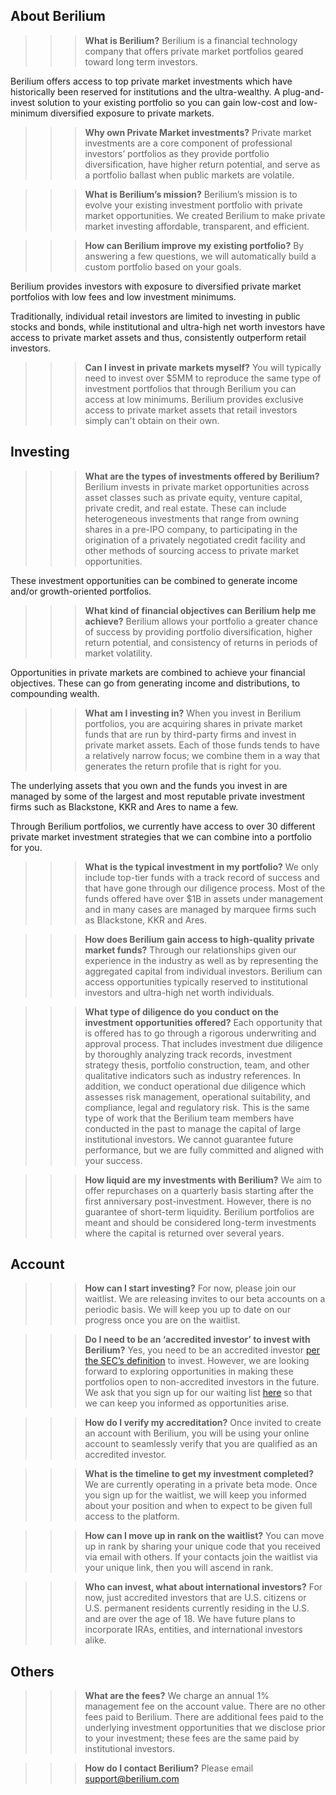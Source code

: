 ## About Berilium

>>> **What is Berilium?**
Berilium is a financial technology company that offers private market portfolios geared toward long term investors.

Berilium offers access to top private market investments which have historically been reserved for institutions and the ultra-wealthy. A plug-and-invest solution to your existing portfolio so you can gain low-cost and low-minimum diversified exposure to private markets.
>>>

>>> **Why own Private Market investments?**
Private market investments are a core component of professional investors’ portfolios as they provide portfolio diversification, have higher return potential, and serve as a portfolio ballast when public markets are volatile.
>>>

>>> **What is Berilium’s mission?**
Berilium’s mission is to evolve your existing investment portfolio with private market opportunities. We created Berilium to make private market investing affordable, transparent, and efficient.
>>>

>>> **How can Berilium improve my existing portfolio?**
By answering a few questions, we will automatically build a custom portfolio based on your goals.

Berilium provides investors with exposure to diversified private market portfolios with low fees and low investment minimums.

Traditionally, individual retail investors are limited to investing in public stocks and bonds, while institutional and ultra-high net worth investors have access to private market assets and thus, consistently outperform retail investors.
>>>

>>> **Can I invest in private markets myself?**
You will typically need to invest over $5MM to reproduce the same type of investment portfolios that through Berilium you can access at low minimums. Berilium provides exclusive access to private market assets that retail investors simply can't obtain on their own.
>>>

## Investing

>>>**What are the types of investments offered by Berilium?**
Berilium invests in private market opportunities across asset classes such as private equity, venture capital, private credit, and real estate. These can include heterogeneous investments that range from owning shares in a pre-IPO company, to participating in the origination of a privately negotiated credit facility and other methods of sourcing access to private market opportunities.

These investment opportunities can be combined to generate income and/or growth-oriented portfolios.
>>>

>>> **What kind of financial objectives can Berilium help me achieve?**
Berilium allows your portfolio a greater chance of success by providing portfolio diversification, higher return potential, and consistency of returns in periods of market volatility.

Opportunities in private markets are combined to achieve your financial objectives. These can go from generating income and distributions, to compounding wealth.
>>>

>>> **What am I investing in?**
When you invest in Berilium portfolios, you are acquiring shares in private market funds that are run by third-party firms and invest in private market assets. Each of those funds tends to have a relatively narrow focus; we combine them in a way that generates the return profile that is right for you.

The underlying assets that you own and the funds you invest in are managed by some of the largest and most reputable private investment firms such as Blackstone, KKR and Ares to name a few.

Through Berilium portfolios, we currently have access to over 30 different private market investment strategies that we can combine into a portfolio for you.
>>>

>>> **What is the typical investment in my portfolio?**
We only include top-tier funds with a track record of success and that have gone through our diligence process. Most of the funds offered have over $1B in assets under management and in many cases are managed by marquee firms such as Blackstone, KKR and Ares.
>>>

>>> **How does Berilium gain access to high-quality private market funds?**
Through our relationships given our experience in the industry as well as by representing the aggregated capital from individual investors.  Berilium can access opportunities typically reserved to institutional investors and ultra-high net worth individuals.
>>>

>>>**What type of diligence do you conduct on the investment opportunities offered?**
Each opportunity that is offered has to go through a rigorous underwriting and approval process. That includes investment due diligence by thoroughly analyzing track records, investment strategy thesis, portfolio construction, team, and other qualitative indicators such as industry references. In addition, we conduct operational due diligence which assesses risk management, operational suitability, and compliance, legal and regulatory risk. This is the same type of work that the Berilium team members have conducted in the past to manage the capital of large institutional investors. We cannot guarantee future performance, but we are fully committed and aligned with your success.
>>>

>>>**How liquid are my investments with Berilium?**
We aim to offer repurchases on a quarterly basis starting after the first anniversary post-investment. However, there is no guarantee of short-term liquidity. Berilium portfolios are meant and should be considered long-term investments where the capital is returned over several years.
>>>

## Account

>>>**How can I start investing?**
For now, please join our waitlist. We are releasing invites to our beta accounts on a periodic basis. We will keep you up to date on our progress once you are on the waitlist.
>>>

>>>**Do I need to be an ‘accredited investor’ to invest with Berilium?**
Yes, you need to be an accredited investor [per the SEC’s definition](https://www.sec.gov/education/capitalraising/building-blocks/accredited-investor) to invest. However, we are looking forward to exploring opportunities in making these portfolios open to non-accredited investors in the future. We ask that you sign up for our waiting list [here](https://berilium.com) so that we can keep you informed as opportunities arise.
>>>

>>>**How do I verify my accreditation?**
Once invited to create an account with Berilium, you will be using your online account to seamlessly verify that you are qualified as an accredited investor.
>>>

>>>**What is the timeline to get my investment completed?**
We are currently operating in a private beta mode. Once you sign up for the waitlist, we will keep you informed about your position and when to expect to be given full access to the platform.
>>>

>>>**How can I move up in rank on the waitlist?**
You can move up in rank by sharing your unique code that you received via email with others. If your contacts join the waitlist via your unique link, then you will ascend in rank.
>>>

>>>**Who can invest, what about international investors?**
For now, just accredited investors that are U.S. citizens or U.S. permanent residents currently residing in the U.S. and are over the age of 18. We have future plans to incorporate IRAs, entities, and international investors alike.
>>>

## Others

>>>**What are the fees?**
We charge an annual 1% management fee on the account value. There are no other fees paid to Berilium. There are additional fees paid to the underlying investment opportunities that we disclose prior to your investment; these fees are the same paid by institutional investors.
>>>

>>>**How do I contact Berilium?**
Please email [support@berilium.com](mailto:support@berilium.com)
